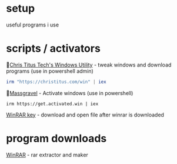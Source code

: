 # setup
useful programs i use

# scripts / activators
🐐[Chris Titus Tech's Windows Utility](https://github.com/christitustech/winutil) -  tweak windows and download programs (use in powershell admin)
```ps1
irm "https://christitus.com/win" | iex
```
🐐[Massgravel](https://github.com/massgravel/Microsoft-Activation-Scripts) - Activate windows (use in powershell)
```
irm https://get.activated.win | iex
```
[WinRAR key](https://github.com/fastnicky/setup/blob/main/rarkey.rar) - download and open file after winrar is downloaded

# program downloads
[WinRAR](https://www.win-rar.com/postdownload.html?&L=0) - rar extractor and maker

